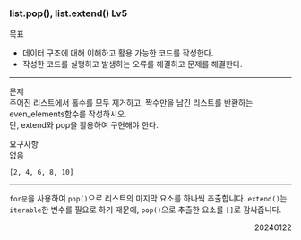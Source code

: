 ### list.pop(), list.extend() Lv5
목표  
- 데이터 구조에 대해 이해하고 활용 가능한 코드를 작성한다.
- 작성한 코드를 실행하고 발생하는 오류를 해결하고 문제를 해결한다.
---
문제  
주어진 리스트에서 홀수를 모두 제거하고, 짝수만을 남긴 리스트를 반환하는 even_elements함수를 작성하시오.  
단, extend와 pop을 활용하여 구현해야 한다.  

요구사항  
없음
```
[2, 4, 6, 8, 10]
```
---
`for문`을 사용하여 `pop()`으로 리스트의 마지막 요소를 하나씩 추출합니다. `extend()`는 `iterable`한 변수를 필요로 하기 때문에, `pop()`으로 추출한 요소를 `[]`로 감싸줍니다.
<div style="text-align: right">20240122</div>